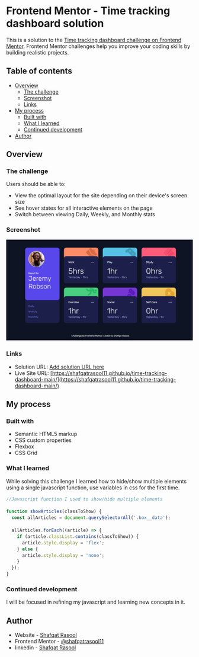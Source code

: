 # Frontend Mentor - Time tracking dashboard solution

This is a solution to the [Time tracking dashboard challenge on Frontend Mentor](https://www.frontendmentor.io/challenges/time-tracking-dashboard-UIQ7167Jw). Frontend Mentor challenges help you improve your coding skills by building realistic projects. 

## Table of contents

- [Overview](#overview)
  - [The challenge](#the-challenge)
  - [Screenshot](#screenshot)
  - [Links](#links)
- [My process](#my-process)
  - [Built with](#built-with)
  - [What I learned](#what-i-learned)
  - [Continued development](#continued-development)
- [Author](#author)


## Overview

### The challenge

Users should be able to:

- View the optimal layout for the site depending on their device's screen size
- See hover states for all interactive elements on the page
- Switch between viewing Daily, Weekly, and Monthly stats

### Screenshot

![](./images/screenshot.jpeg)

### Links

- Solution URL: [Add solution URL here](https://your-solution-url.com)
- Live Site URL: [https://shafqatrasool11.github.io/time-tracking-dashboard-main/](https://shafqatrasool11.github.io/time-tracking-dashboard-main/)

## My process

### Built with

- Semantic HTML5 markup
- CSS custom properties
- Flexbox
- CSS Grid

### What I learned

While solving this challenge I learned how to hide/show multiple elements using a single javascript function, use variables in css for the first time.

```js
//Javascript function I used to show/hide multiple elements

function showArticles(classToShow) {
  const allArticles = document.querySelectorAll('.box__data');

  allArticles.forEach((article) => {
    if (article.classList.contains(classToShow)) {
      article.style.display = 'flex';
    } else {
      article.style.display = 'none';
    }
  });
}
```

### Continued development

I will be focused in refining my javascript and learning new concepts in it.


## Author

- Website - [Shafqat Rasool](https://Shafqatrasool.com)
- Frontend Mentor - [@shafqatrasool11](https://www.frontendmentor.io/profile/shafqatrasool11)
- linkedin - [Shafqat Rasool](https://www.linkedin.com/in/shafqat-rasool)